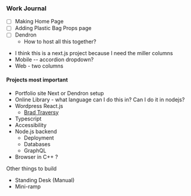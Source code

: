 ### Work Journal
- [ ] Making Home Page   
- [ ] Adding Plastic Bag Props page
- [ ] Dendron
  - How to host all this together?

- I think this is a next.js project because I need the miller columns
- Mobile -- accordion dropdown?
- Web - two columns


#### Projects most important
+ Portfolio site Next or Dendron setup
+ Online Library - what language can I do this in? Can I do it in nodejs?
+ Wordpress React.js
  + [Brad Traversy](https://www.youtube.com/watch?v=fFNXWinbgro)
+ Typescript
+ Accessibility
+ Node.js backend
  + Deployment
  + Databases
  + GraphQL
+ Browser in C++ ?

Other things to build
+ Standing Desk (Manual)
+ Mini-ramp

 
